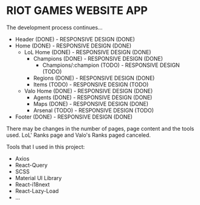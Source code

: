 # RIOT GAMES WEBSITE APP

The development process continues...

- Header (DONE) - RESPONSIVE DESIGN (DONE)
- Home (DONE) - RESPONSIVE DESIGN (DONE)
  - LoL Home (DONE) - RESPONSIVE DESIGN (DONE)
    - Champions (DONE) - RESPONSIVE DESIGN (DONE)
      - Champions/:champion (TODO) - RESPONSIVE DESIGN (TODO)
    - Regions (DONE) - RESPONSIVE DESIGN (DONE)
    - Items (TODO) - RESPONSIVE DESIGN (TODO)
  - Valo Home (DONE) - RESPONSIVE DESIGN (DONE)
    - Agents (DONE) - RESPONSIVE DESIGN (DONE)
    - Maps (DONE) - RESPONSIVE DESIGN (DONE)
    - Arsenal (TODO) - RESPONSIVE DESIGN (TODO)
- Footer (DONE) - RESPONSIVE DESIGN (DONE)

There may be changes in the number of pages, page content and the tools used.
LoL' Ranks page and Valo's Ranks paged canceled.

Tools that I used in this project:

- Axios
- React-Query
- SCSS
- Material UI Library
- React-i18next
- React-Lazy-Load
- ...
